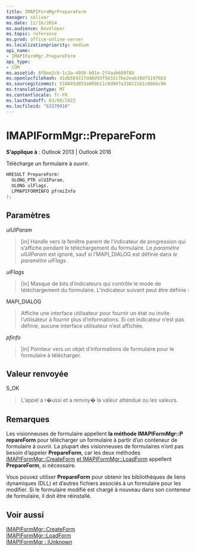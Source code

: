 ```yaml
---
title: IMAPIFormMgrPrepareForm
manager: soliver
ms.date: 11/16/2014
ms.audience: Developer
ms.topic: reference
ms.prod: office-online-server
ms.localizationpriority: medium
api_name:
- IMAPIFormMgr.PrepareForm
api_type:
- COM
ms.assetid: 8f8ee2cb-1c2a-4958-b01e-2f4aab689f89
ms.openlocfilehash: d1db584317d48d93f5632c7be2eab38df51976b3
ms.sourcegitcommit: 518845d053a009b11c8d907a33822161c0b6bc96
ms.translationtype: MT
ms.contentlocale: fr-FR
ms.lasthandoff: 03/08/2022
ms.locfileid: "63370910"
---
```

# <a name="imapiformmgrprepareform"></a>IMAPIFormMgr::PrepareForm

**S’applique à** : Outlook 2013 | Outlook 2016
  
Télécharge un formulaire à ouvrir.
  
```cpp
HRESULT PrepareForm(
  ULONG_PTR ulUIParam,
  ULONG ulFlags,
  LPMAPIFORMINFO pfrmiInfo
);
```

## <a name="parameters"></a>Paramètres

 _ulUIParam_
  
> [in] Handle vers la fenêtre parent de l’indicateur de progression qui s’affiche pendant le téléchargement du formulaire. Le _paramètre ulUIParam_ est ignoré, sauf si l’MAPI_DIALOG est définie dans _le paramètre ulFlags_ .

 _ulFlags_
  
> [in] Masque de bits d’indicateurs qui contrôle le mode de téléchargement du formulaire. L’indicateur suivant peut être définie :

MAPI_DIALOG
  
> Affiche une interface utilisateur pour fournir un état ou invite l’utilisateur à fournir plus d’informations. Si cet indicateur n’est pas définie, aucune interface utilisateur n’est affichée.

 _pfinfo_
  
> [in] Pointeur vers un objet d’informations de formulaire pour le formulaire à télécharger.

## <a name="return-value"></a>Valeur renvoyée

S_OK
  
> L'appel a r�ussi et a renvoy� la valeur attendue ou les valeurs.

## <a name="remarks"></a>Remarques

Les visionneuses de formulaire appellent **la méthode IMAPIFormMgr::P repareForm** pour télécharger un formulaire à partir d’un conteneur de formulaire à ouvrir. La plupart des visionneuses de formulaires n’ont pas besoin d’appeler **PrepareForm**, car les deux méthodes [IMAPIFormMgr::CreateForm](imapiformmgr-createform.md) [et IMAPIFormMgr::LoadForm](imapiformmgr-loadform.md) appellent **PrepareForm**, si nécessaire.
  
Vous pouvez utiliser **PrepareForm** pour obtenir les bibliothèques de liens dynamiques (DLL) et d’autres fichiers associés à un formulaire pour les modifier. Si le formulaire modifié est chargé à nouveau dans son conteneur de formulaire, il doit être réinstallé.
  
## <a name="see-also"></a>Voir aussi

[IMAPIFormMgr::CreateForm](imapiformmgr-createform.md)  
[IMAPIFormMgr::LoadForm](imapiformmgr-loadform.md)  
[IMAPIFormMgr : IUnknown](imapiformmgriunknown.md)

